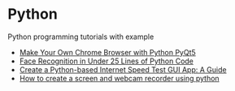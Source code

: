 # Python
Python programming tutorials with example

- [Make Your Own Chrome Browser with Python PyQt5](browser)
- [Face Recognition in Under 25 Lines of Python Code](face-recognition)
- [Create a Python-based Internet Speed Test GUI App: A Guide](speed-test)
- [How to create a screen and webcam recorder using python](screen-recorder)